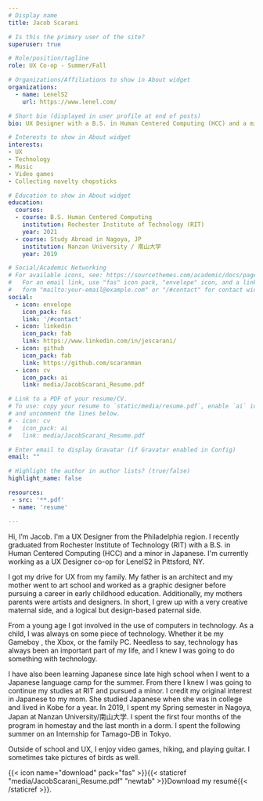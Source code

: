 ```yaml
---
# Display name
title: Jacob Scarani

# Is this the primary user of the site?
superuser: true

# Role/position/tagline
role: UX Co-op - Summer/Fall

# Organizations/Affiliations to show in About widget
organizations:
  - name: LenelS2
    url: https://www.lenel.com/

# Short bio (displayed in user profile at end of posts)
bio: UX Designer with a B.S. in Human Centered Computing (HCC) and a minor in Japanese.

# Interests to show in About widget
interests:
- UX
- Technology
- Music
- Video games
- Collecting novelty chopsticks

# Education to show in About widget
education:
  courses:
  - course: B.S. Human Centered Computing
    institution: Rochester Institute of Technology (RIT)
    year: 2021
  - course: Study Abroad in Nagoya, JP
    institution: Nanzan University / 南山大学
    year: 2019

# Social/Academic Networking
# For available icons, see: https://sourcethemes.com/academic/docs/page-builder/#icons
#   For an email link, use "fas" icon pack, "envelope" icon, and a link in the
#   form "mailto:your-email@example.com" or "/#contact" for contact widget.
social:
  - icon: envelope
    icon_pack: fas
    link: '/#contact'
  - icon: linkedin
    icon_pack: fab
    link: https://www.linkedin.com/in/jescarani/
  - icon: github
    icon_pack: fab
    link: https://github.com/scaranman
  - icon: cv
    icon_pack: ai
    link: media/JacobScarani_Resume.pdf

# Link to a PDF of your resume/CV.
# To use: copy your resume to `static/media/resume.pdf`, enable `ai` icons in `params.toml`, 
# and uncomment the lines below.
# - icon: cv
#   icon_pack: ai
#   link: media/JacobScarani_Resume.pdf

# Enter email to display Gravatar (if Gravatar enabled in Config)
email: ""

# Highlight the author in author lists? (true/false)
highlight_name: false

resources:
 - src: '**.pdf'
 - name: 'resume'

---
```


Hi, I’m Jacob. I'm a UX Designer from the Philadelphia region. I recently graduated from Rochester Institute of Technology (RIT) with a B.S. in Human Centered Computing (HCC) and a minor in Japanese. I'm currently working as a UX Designer co-op for LenelS2 in Pittsford, NY.

I got my drive for UX from my family. My father is an architect and my mother went to art school and worked as a graphic designer before pursuing a career in early childhood education. Additionally, my mothers parents were artists and designers. In short, I grew up with a very creative maternal side, and a logical but design-based paternal side.

From a young age I got involved in the use of computers in technology. As a child, I was always on some piece of technology. Whether it be my Gameboy , the Xbox, or the family PC. Needless to say, technology has always been an important part of my life, and I knew I was going to do something with technology.

I have also been learning Japanese since late high school when I went to a Japanese language camp for the summer. From there I knew I was going to continue my studies at RIT and pursued a minor. I credit my original interest in Japanese to my mom. She studied Japanese when she was in college and lived in Kobe for a year. In 2019, I spent my Spring semester in Nagoya, Japan at Nanzan University/南山大学. I spent the first four months of the program in homestay and the last month in a dorm. I spent the following summer on an Internship for Tamago-DB in Tokyo.

Outside of school and UX, I enjoy video games, hiking, and playing guitar. I sometimes take pictures of birds as well.

{{< icon name="download" pack="fas" >}}{{< staticref "media/JacobScarani_Resume.pdf" "newtab" >}}Download my resumé{{< /staticref >}}.
